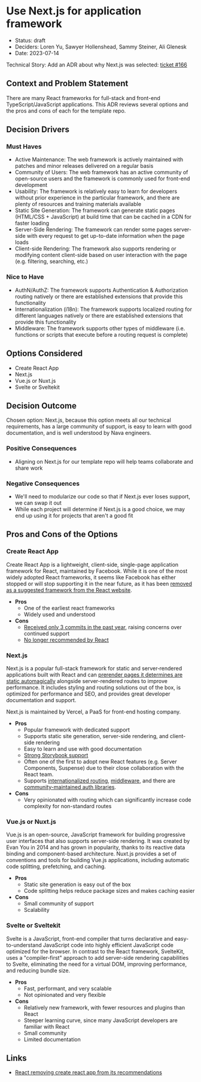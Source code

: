 # Use Next.js for application framework

* Status: draft
* Deciders: Loren Yu, Sawyer Hollenshead, Sammy Steiner, Ali Glenesk
* Date: 2023-07-14

Technical Story: Add an ADR about why Next.js was selected: [ticket #166](https://github.com/navapbc/template-application-nextjs/issues/166)

## Context and Problem Statement

There are many React frameworks for full-stack and front-end TypeScript/JavaScript applications. This ADR reviews several options and the pros and cons of each for the template repo.

## Decision Drivers

### Must Haves
- Active Maintenance: The web framework is actively maintained with patches and minor releases delivered on a regular basis
- Community of Users: The web framework has an active community of open-source users and the framework is commonly used for front-end development
- Usability: The framework is relatively easy to learn for developers without prior experience in the particular framework, and there are plenty of resources and training materials available
- Static Site Generation: The framework can generate static pages (HTML/CSS + JavaScript) at build time that can be cached in a CDN for faster loading
- Server-Side Rendering: The framework can render some pages server-side with every request to get up-to-date information when the page loads
- Client-side Rendering: The framework also supports rendering or modifying content client-side based on user interaction with the page (e.g. filtering, searching, etc.)

### Nice to Have
- AuthN/AuthZ: The framework supports Authentication & Authorization routing natively or there are established extensions that provide this functionality
- Internationalization (i18n): The framework supports localized routing for different languages natively or there are established extensions that provide this functionality
- Middleware: The framework supports other types of middleware (i.e. functions or scripts that execute before a routing request is complete)

## Options Considered

- Create React App
- Next.js
- Vue.js or Nuxt.js
- Svelte or Sveltekit

## Decision Outcome

Chosen option: Next.js, because this option meets all our technical requirements, has a large community of support, is easy to learn with good documentation, and is well understood by Nava engineers.

### Positive Consequences

- Aligning on Next.js for our template repo will help teams collaborate and share work

### Negative Consequences

- We'll need to modularize our code so that if Next.js ever loses support, we can swap it out
- While each project will determine if Next.js is a good choice, we may end up using it for projects that aren't a good fit

## Pros and Cons of the Options

### Create React App

Create React App is a lightweight, client-side, single-page application framework for React, maintained by Facebook. While it is one of the most widely adopted React frameworks, it seems like Facebook has either stopped or will stop supporting it in the near future, as it has been [removed as a suggested framework from the React website](https://github.com/reactjs/react.dev/pull/5487).

- **Pros**
  - One of the earliest react frameworks
  - Widely used and understood
- **Cons**
  - [Received only 3 commits in the past year](https://github.com/facebook/create-react-app/commits/main), raising concerns over continued support
  - [No longer recommended by React](https://github.com/reactjs/react.dev/pull/5487)

### Next.js

Next.js is a popular full-stack framework for static and server‑rendered applications built with React and can [prerender pages it determines are static automagically](https://nextjs.org/docs/pages/building-your-application/rendering/automatic-static-optimization) alongside server-rendered routes to improve performance. It includes styling and routing solutions out of the box, is optimized for performance and SEO, and provides great developer documentation and support.

Next.js is maintained by Vercel, a PaaS for front-end hosting company.

- **Pros**
  - Popular framework with dedicated support
  - Supports static site generation, server-side rendering, and client-side rendering
  - Easy to learn and use with good documentation
  - [Strong Storybook support](https://storybook.js.org/recipes/next)
  - Often one of the first to adopt new React features (e.g. Server Components, Suspense) due to their close collaboration with the React team.
  - Supports [internationalized routing](https://nextjs.org/docs/pages/building-your-application/routing/internationalization), [middleware](https://nextjs.org/docs/app/api-reference/file-conventions/middleware), and there are [community-maintained auth libraries](https://next-auth.js.org/).
- **Cons**
  - Very opinionated with routing which can significantly increase code complexity for non-standard routes

### Vue.js or Nuxt.js

Vue.js is an open-source, JavaScript framework for building progressive user interfaces that also supports server-side rendering. It was created by Evan You in 2014 and has grown in popularity, thanks to its reactive data binding and component-based architecture. Nuxt.js provides a set of conventions and tools for building Vue.js applications, including automatic code splitting, prefetching, and caching.

- **Pros**
  - Static site generation is easy out of the box
  - Code splitting helps reduce package sizes and makes caching easier
- **Cons**
  - Small community of support
  - Scalability

### Svelte or Sveltekit

Svelte is a JavaScript, front-end compiler that turns declarative and easy-to-understand JavaScript code into highly efficient JavaScript code optimized for the browser. In contrast to the React framework, SvelteKit, uses a "compiler-first" approach to add server-side rendering capabilities to Svelte, eliminating the need for a virtual DOM, improving performance, and reducing bundle size.

- **Pros**
  - Fast, performant, and very scalable
  - Not opinionated and very flexible
- **Cons**
  - Relatively new framework, with fewer resources and plugins than React
  - Steeper learning curve, since many JavaScript developers are familiar with React
  - Small community
  - Limited documentation

## Links

- [React removing create react app from its recommendations](https://github.com/reactjs/react.dev/pull/5487)

